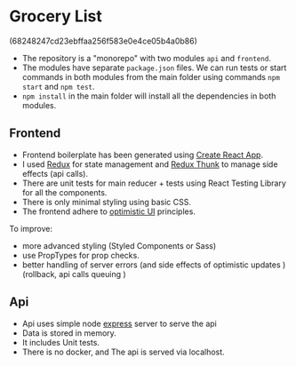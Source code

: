 # **Grocery List**

(68248247cd23ebffaa256f583e0e4ce05b4a0b86)

 - The repository is a "monorepo" with two modules `api` and `frontend`.
 - The modules have separate `package.json` files.  We can run tests or
   start commands in both modules from the main folder using commands 
   `npm start` and `npm test`.
 - `npm install` in the main folder will install all the dependencies in
   both modules.

## Frontend

 - Frontend boilerplate has been generated using [Create React
   App](https://create-react-app.dev/).
 - I used [Redux](https://react-redux.js.org/) for state management and
   [Redux Thunk](redux-thunk) to manage side effects (api calls).
 - There are unit tests for main reducer + tests using React Testing
   Library for all the components.
 - There is only minimal styling using basic CSS.
 - The frontend adhere to [optimistic UI](https://www.smashingmagazine.com/2016/11/true-lies-of-optimistic-user-interfaces/) principles.

To improve:

 - more advanced styling (Styled Components or Sass)
 - use PropTypes for prop checks.
 - better handling of server errors (and side effects of optimistic updates )
   (rollback,  api calls queuing )

## Api

 - Api uses simple node [express](http://expressjs.com/) server to serve the api
 - Data is stored in memory. 
 - It includes Unit tests.
 - There is no docker, and The api is served via localhost.

